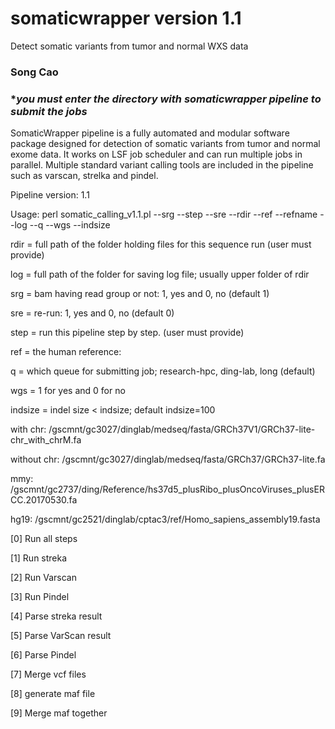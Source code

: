 # somaticwrapper version 1.1 ##

Detect somatic variants from tumor and normal WXS data
 
### Song Cao ###

### ********you must enter the directory with somaticwrapper pipeline to submit the jobs******* ###

SomaticWrapper pipeline is a fully automated and modular software package designed for detection of somatic variants from tumor and normal exome data. It works on LSF job scheduler and can run multiple jobs in parallel. Multiple standard variant calling tools are included in the pipeline such as varscan, strelka and pindel.

Pipeline version: 1.1

Usage: perl somatic_calling_v1.1.pl --srg --step --sre --rdir --ref --refname --log --q --wgs --indsize 

rdir = full path of the folder holding files for this sequence run (user must provide)

log = full path of the folder for saving log file; usually upper folder of rdir

srg = bam having read group or not: 1, yes and 0, no (default 1)

sre = re-run: 1, yes and 0, no  (default 0)


step = run this pipeline step by step. (user must provide)

ref = the human reference: 

q = which queue for submitting job; research-hpc, ding-lab, long (default)

wgs = 1 for yes and 0 for no 

indsize = indel size < indsize; default indsize=100

with chr: /gscmnt/gc3027/dinglab/medseq/fasta/GRCh37V1/GRCh37-lite-chr_with_chrM.fa

without chr: /gscmnt/gc3027/dinglab/medseq/fasta/GRCh37/GRCh37-lite.fa

mmy: /gscmnt/gc2737/ding/Reference/hs37d5_plusRibo_plusOncoViruses_plusERCC.20170530.fa 

hg19: /gscmnt/gc2521/dinglab/cptac3/ref/Homo_sapiens_assembly19.fasta 

  [0]  Run all steps
 
  [1]  Run streka
 
  [2]  Run Varscan

  [3] Run Pindel

  [4]  Parse streka result

  [5]  Parse VarScan result

  [6]  Parse Pindel
  
  [7]  Merge vcf files  

  [8] generate maf file

  [9] Merge maf together 
 
